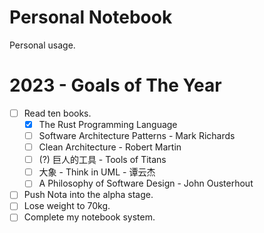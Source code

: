 # Personal Notebook
Personal usage.


# 2023 - Goals of The Year
* [ ] Read ten books.
  * [x] The Rust Programming Language
  * [ ] Software Architecture Patterns - Mark Richards
  * [ ] Clean Architecture - Robert Martin
  * [ ] (?) 巨人的工具 - Tools of Titans
  * [ ] 大象 - Think in UML - 谭云杰
  * [ ] A Philosophy of Software Design - John Ousterhout
* [ ] Push Nota into the alpha stage.
* [ ] Lose weight to 70kg.
* [ ] Complete my notebook system.
